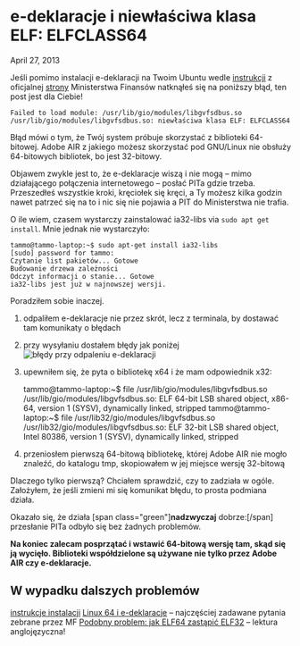 e-deklaracje i niewłaściwa klasa ELF: ELFCLASS64
=======================
April 27, 2013

Jeśli pomimo instalacji e-deklaracji na Twoim Ubuntu wedle [instrukcji](http://www.finanse.mf.gov.pl/documents/766655/1196444/instrukcjeLinux.pdf) z oficjalnej [strony](http://www.finanse.mf.gov.pl/systemy-informatyczne/e-deklaracje/instrukcje/-/asset_publisher/Kq7C/content/instrukcje-niezbedne-do-obslugi-formularzy-interaktywnych-i-aplikacji-e-deklaracje-desktop?redirect=http://www.finanse.mf.gov.pl/systemy-informatyczne/e-deklaracje/instrukcje?p_p_id=101_INSTANCE_Kq7C&p_p_lifecycle=0&p_p_state=normal&p_p_mode=view&p_p_col_id=column-2&p_p_col_count=1#p_p_id_101_INSTANCE_Kq7C_) Ministerstwa Finansów natknąłeś się na poniższy błąd, ten post jest dla Ciebie!

    Failed to load module: /usr/lib/gio/modules/libgvfsdbus.so
    /usr/lib/gio/modules/libgvfsdbus.so: niewłaściwa klasa ELF: ELFCLASS64

Błąd mówi o tym, że Twój system próbuje skorzystać z biblioteki 64-bitowej. Adobe AIR z jakiego możesz skorzystać pod GNU/Linux nie obsłuży 64-bitowych bibliotek, bo jest 32-bitowy.

Objawem zwykle jest to, że e-deklaracje wiszą i nie mogą – mimo działającego połączenia internetowego – posłać PITa gdzie trzeba. Przeszedłeś wszystkie kroki, kręciołek się kręci, a Ty możesz kilka godzin nawet patrzeć się na to i nic się nie pojawia a PIT do Ministerstwa nie trafia.

O ile wiem, czasem wystarczy zainstalować ia32-libs via `sudo apt get install`. Mnie jednak nie wystarczyło:

	tammo@tammo-laptop:~$ sudo apt-get install ia32-libs
	[sudo] password for tammo:
	Czytanie list pakietów... Gotowe
	Budowanie drzewa zależności
	Odczyt informacji o stanie... Gotowe
	ia32-libs jest już w najnowszej wersji.

Poradziłem sobie inaczej.
 
1. odpaliłem e-deklaracje nie przez skrót, lecz z terminala, by dostawać tam komunikaty o błędach
2. przy wysyłaniu dostałem błędy jak poniżej
    ![błędy przy odpaleniu e-deklaracji](http://lafkblogs.files.wordpress.com/2013/04/wrongelfclass641.png)
3. upewniłem się, że pyta o bibliotekę x64 i że mam odpowiednik x32:
    	
    tammo@tammo-laptop:~$ file /usr/lib/gio/modules/libgvfsdbus.so
    /usr/lib/gio/modules/libgvfsdbus.so: ELF 64-bit LSB shared object, x86-64, version 1 (SYSV), dynamically linked, stripped
    tammo@tammo-laptop:~$ file /usr/lib32/gio/modules/libgvfsdbus.so
    /usr/lib32/gio/modules/libgvfsdbus.so: ELF 32-bit LSB shared object, Intel 80386, version 1 (SYSV), dynamically linked, stripped

4. przeniosłem pierwszą 64-bitową bibliotekę, której Adobe AIR nie mogło znaleźć, do katalogu tmp, skopiowałem w jej miejsce wersję 32-bitową

Dlaczego tylko pierwszą? Chciałem sprawdzić, czy to zadziała w ogóle. Założyłem, że jeśli zmieni mi się komunikat błędu, to prosta podmiana działa.

Okazało się, że działa [span class="green"]**nadzwyczaj** dobrze:[/span] przesłanie PITa odbyło się bez żadnych problemów.

**Na koniec zalecam posprzątać i wstawić 64-bitową wersję tam, skąd się ją wycięło. Biblioteki współdzielone są używane nie tylko przez Adobe AIR czy e-deklaracje.**


W wypadku dalszych problemów
---------------------

[instrukcje instalacji](http://www.finanse.mf.gov.pl/documents/766655/1196444/instrukcjeLinux.pdf)
[Linux 64 i e-deklaracje](http://www.finanse.mf.gov.pl/systemy-informatyczne/e-deklaracje/pytania-i-odpowiedzi/-/asset_publisher/U7Sn/content/33-instalacja-aplikacji-w-srodowisku-linux-na-platformie-64-bitowej) – najczęściej zadawane pytania zebrane przez MF
[Podobny problem: jak ELF64 zastąpić ELF32](http://www.linuxforums.org/forum/applications/161030-wrong-elf-class-64bits-linux-app-error.html) – lektura anglojęzyczna!
